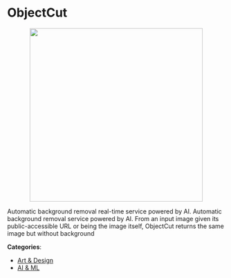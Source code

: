 # ObjectCut
<p align="center">
    <img width="400" src="https://raw.githubusercontent.com/apis-list/apis-list/apis/objectcut/logo_256x256.png" />
</p>

Automatic background removal real-time service powered by AI. Automatic background removal service powered by AI.  From an input image given its public-accessible URL or being the image itself, ObjectCut returns the same image but without background



**Categories**:
- [Art & Design](https://github.com/apis-list/apis-list#art-and-design)
- [AI & ML](https://github.com/apis-list/apis-list#ai-and-ml)





